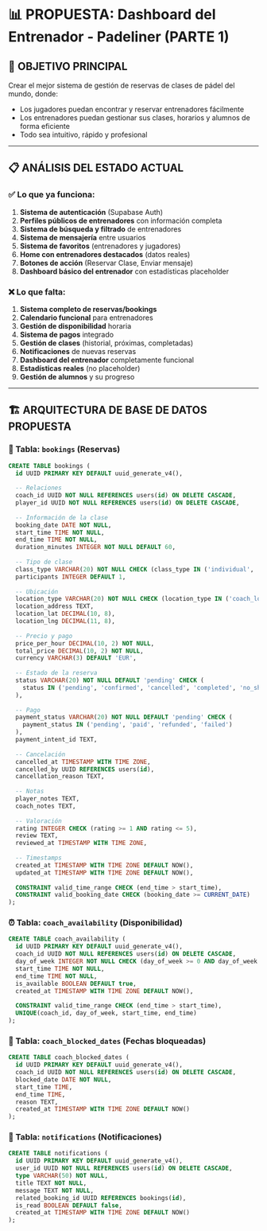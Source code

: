# 📊 PROPUESTA: Dashboard del Entrenador - Padeliner (PARTE 1)

## 🎯 OBJETIVO PRINCIPAL
Crear el mejor sistema de gestión de reservas de clases de pádel del mundo, donde:
- Los jugadores puedan encontrar y reservar entrenadores fácilmente
- Los entrenadores puedan gestionar sus clases, horarios y alumnos de forma eficiente
- Todo sea intuitivo, rápido y profesional

---

## 📋 ANÁLISIS DEL ESTADO ACTUAL

### ✅ Lo que ya funciona:
1. **Sistema de autenticación** (Supabase Auth)
2. **Perfiles públicos de entrenadores** con información completa
3. **Sistema de búsqueda y filtrado** de entrenadores
4. **Sistema de mensajería** entre usuarios
5. **Sistema de favoritos** (entrenadores y jugadores)
6. **Home con entrenadores destacados** (datos reales)
7. **Botones de acción** (Reservar Clase, Enviar mensaje)
8. **Dashboard básico del entrenador** con estadísticas placeholder

### ❌ Lo que falta:
1. **Sistema completo de reservas/bookings**
2. **Calendario funcional** para entrenadores
3. **Gestión de disponibilidad** horaria
4. **Sistema de pagos** integrado
5. **Gestión de clases** (historial, próximas, completadas)
6. **Notificaciones** de nuevas reservas
7. **Dashboard del entrenador** completamente funcional
8. **Estadísticas reales** (no placeholder)
9. **Gestión de alumnos** y su progreso

---

## 🏗️ ARQUITECTURA DE BASE DE DATOS PROPUESTA

### 📅 Tabla: `bookings` (Reservas)
```sql
CREATE TABLE bookings (
  id UUID PRIMARY KEY DEFAULT uuid_generate_v4(),
  
  -- Relaciones
  coach_id UUID NOT NULL REFERENCES users(id) ON DELETE CASCADE,
  player_id UUID NOT NULL REFERENCES users(id) ON DELETE CASCADE,
  
  -- Información de la clase
  booking_date DATE NOT NULL,
  start_time TIME NOT NULL,
  end_time TIME NOT NULL,
  duration_minutes INTEGER NOT NULL DEFAULT 60,
  
  -- Tipo de clase
  class_type VARCHAR(20) NOT NULL CHECK (class_type IN ('individual', 'group')),
  participants INTEGER DEFAULT 1,
  
  -- Ubicación
  location_type VARCHAR(20) NOT NULL CHECK (location_type IN ('coach_location', 'player_location', 'other')),
  location_address TEXT,
  location_lat DECIMAL(10, 8),
  location_lng DECIMAL(11, 8),
  
  -- Precio y pago
  price_per_hour DECIMAL(10, 2) NOT NULL,
  total_price DECIMAL(10, 2) NOT NULL,
  currency VARCHAR(3) DEFAULT 'EUR',
  
  -- Estado de la reserva
  status VARCHAR(20) NOT NULL DEFAULT 'pending' CHECK (
    status IN ('pending', 'confirmed', 'cancelled', 'completed', 'no_show')
  ),
  
  -- Pago
  payment_status VARCHAR(20) NOT NULL DEFAULT 'pending' CHECK (
    payment_status IN ('pending', 'paid', 'refunded', 'failed')
  ),
  payment_intent_id TEXT,
  
  -- Cancelación
  cancelled_at TIMESTAMP WITH TIME ZONE,
  cancelled_by UUID REFERENCES users(id),
  cancellation_reason TEXT,
  
  -- Notas
  player_notes TEXT,
  coach_notes TEXT,
  
  -- Valoración
  rating INTEGER CHECK (rating >= 1 AND rating <= 5),
  review TEXT,
  reviewed_at TIMESTAMP WITH TIME ZONE,
  
  -- Timestamps
  created_at TIMESTAMP WITH TIME ZONE DEFAULT NOW(),
  updated_at TIMESTAMP WITH TIME ZONE DEFAULT NOW(),
  
  CONSTRAINT valid_time_range CHECK (end_time > start_time),
  CONSTRAINT valid_booking_date CHECK (booking_date >= CURRENT_DATE)
);
```

### ⏰ Tabla: `coach_availability` (Disponibilidad)
```sql
CREATE TABLE coach_availability (
  id UUID PRIMARY KEY DEFAULT uuid_generate_v4(),
  coach_id UUID NOT NULL REFERENCES users(id) ON DELETE CASCADE,
  day_of_week INTEGER NOT NULL CHECK (day_of_week >= 0 AND day_of_week <= 6),
  start_time TIME NOT NULL,
  end_time TIME NOT NULL,
  is_available BOOLEAN DEFAULT true,
  created_at TIMESTAMP WITH TIME ZONE DEFAULT NOW(),
  
  CONSTRAINT valid_time_range CHECK (end_time > start_time),
  UNIQUE(coach_id, day_of_week, start_time, end_time)
);
```

### 🚫 Tabla: `coach_blocked_dates` (Fechas bloqueadas)
```sql
CREATE TABLE coach_blocked_dates (
  id UUID PRIMARY KEY DEFAULT uuid_generate_v4(),
  coach_id UUID NOT NULL REFERENCES users(id) ON DELETE CASCADE,
  blocked_date DATE NOT NULL,
  start_time TIME,
  end_time TIME,
  reason TEXT,
  created_at TIMESTAMP WITH TIME ZONE DEFAULT NOW()
);
```

### 📧 Tabla: `notifications` (Notificaciones)
```sql
CREATE TABLE notifications (
  id UUID PRIMARY KEY DEFAULT uuid_generate_v4(),
  user_id UUID NOT NULL REFERENCES users(id) ON DELETE CASCADE,
  type VARCHAR(50) NOT NULL,
  title TEXT NOT NULL,
  message TEXT NOT NULL,
  related_booking_id UUID REFERENCES bookings(id),
  is_read BOOLEAN DEFAULT false,
  created_at TIMESTAMP WITH TIME ZONE DEFAULT NOW()
);
```
